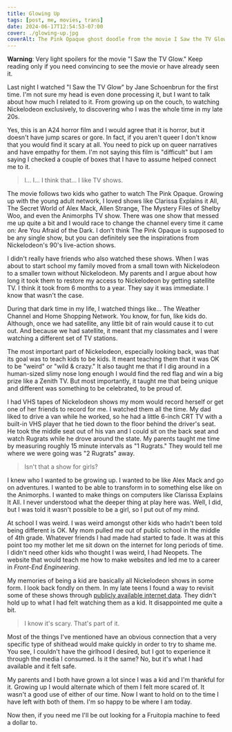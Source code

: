 ```yaml
---
title: Glowing Up
tags: [post, me, movies, trans]
date: 2024-06-17T12:54:53-07:00
cover: ./glowing-up.jpg
coverAlt: The Pink Opaque ghost doodle from the movie I Saw the TV Glow
---
```


**Warning**: Very light spoilers for the movie "I Saw the TV Glow." Keep reading only if you need convincing to see the movie or have already seen it.

Last night I watched "I Saw the TV Glow" by Jane Schoenbrun for the first time. I'm not sure my head is even done processing it, but I want to talk about how much I related to it. From growing up on the couch, to watching Nickelodeon exclusively, to discovering who I was the whole time in my late 20s.

Yes, this is an A24 horror film and I would agree that it is horror, but it doesn't have jump scares or gore. In fact, if you aren't queer I don't know that you would find it scary at all. You need to pick up on queer narratives and have empathy for them. I'm not saying this film is "difficult" but I am saying I checked a couple of boxes that I have to assume helped connect me to it.

> I… I… I think that… I like TV shows.

The movie follows two kids who gather to watch The Pink Opaque. Growing up with the young adult network, I loved shows like Clarissa Explains it All, The Secret World of Alex Mack, Allen Strange, The Mystery Files of Shelby Woo, and even the Animorphs TV show. There was one show that messed me up quite a bit and I would race to change the channel every time it came on: Are You Afraid of the Dark. I don't think The Pink Opaque is supposed to be any single show, but you can definitely see the inspirations from Nickelodeon's 90's live-action shows.

I didn't really have friends who also watched these shows. When I was about to start school my family moved from a small town with Nickelodeon to a smaller town without Nickelodeon. My parents and I argue about how long it took them to restore my access to Nickelodeon by getting satellite TV. I think it took from 6 months to a year. They say it was immediate. I know that wasn't the case.

During that dark time in my life, I watched things like... The Weather Channel and Home Shopping Network. You know, for fun, like kids do. Although, once we had satellite, any little bit of rain would cause it to cut out. And because we had satellite, it meant that my classmates and I were watching a different set of TV stations.

The most important part of Nickelodeon, especially looking back, was that its goal was to teach kids to be kids. It meant teaching them that it was OK to be "weird" or "wild & crazy." It also taught me that if I dig around in a human-sized slimy nose long enough I would find the red flag and win a big prize like a Zenith TV. But most importantly, it taught me that being unique and different was something to be celebrated, to be proud of.

I had VHS tapes of Nickelodeon shows my mom would record herself or get one of her friends to record for me. I watched them all the time. My dad liked to drive a van while he worked, so he had a little 6-inch CRT TV with a built-in VHS player that he tied down to the floor behind the driver's seat. He took the middle seat out of his van and I could sit on the back seat and watch Rugrats while he drove around the state. My parents taught me time by measuring roughly 15 minute intervals as "1 Rugrats." They would tell me where we were going was "2 Rugrats" away.

> Isn't that a show for girls?

I knew who I wanted to be growing up. I wanted to be like Alex Mack and go on adventures. I wanted to be able to transform in to something else like on the Animorphs. I wanted to make things on computers like Clarissa Explains It All. I never understood what the deeper thing at play here was. Well, I did, but I was told it wasn't possible to be a girl, so I put out of my mind.

At school I was weird. I was weird amongst other kids who hadn't been told being different is OK. My mom pulled me out of public school in the middle of 4th grade. Whatever friends I had made had started to fade. It was at this point too my mother let me sit down on the internet for long periods of time. I didn't need other kids who thought I was weird, I had Neopets. The website that would teach me how to make websites and led me to a career in _Front-End Engineering_.

My memories of being a kid are basically all Nickelodeon shows in some form. I look back fondly on them. In my late teens I found a way to revisit some of these shows through [publicly available internet data](https://nyan.lol/@zicklepop/112609986890748740). They didn't hold up to what I had felt watching them as a kid. It disappointed me quite a bit.

> I know it's scary. That's part of it.

Most of the things I've mentioned have an obvious connection that a very specific type of shithead would make quickly in order to try to shame me. You see, I couldn't have the girlhood I desired, but I got to experience it through the media I consumed. Is it the same? No, but it's what I had available and it felt safe.

My parents and I both have grown a lot since I was a kid and I'm thankful for it. Growing up I would alternate which of them I felt more scared of. It wasn't a good use of either of our time. Now I want to hold on to the time I have left with both of them. I'm so happy to be where I am today.

Now then, if you need me I'll be out looking for a Fruitopia machine to feed a dollar to.
